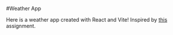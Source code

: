#Weather App

Here is a weather app created with React and Vite! Inspired by [this](https://github.com/Techtonica/curriculum/blob/main/projects/weather-app.md) assignment.
